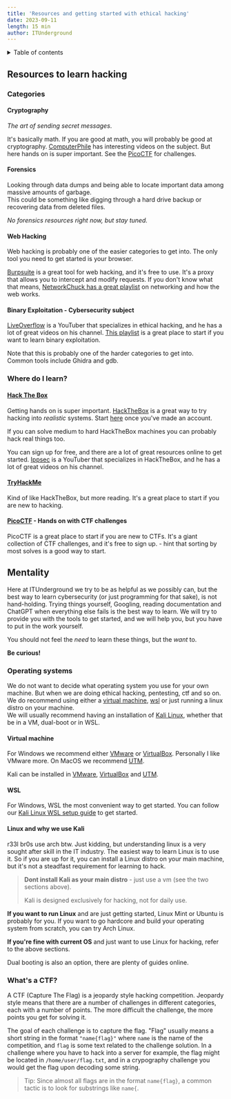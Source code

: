 ```yaml
---
title: 'Resources and getting started with ethical hacking'
date: 2023-09-11
length: 15 min
author: ITUnderground
---
```


<details>
<summary>Table of contents</summary>

- [Resources to learn hacking](#resources-to-learn-hacking)
  - [Categories](#categories)
    - [Cryptography](#cryptography)
    - [Forensics](#forensics)
    - [Web Hacking](#web-hacking)
    - [Binary Exploitation](#binary-exploitation---cybersecurity-subject)
  - [Where do I learn?](#where-do-i-learn)
    - [HackTheBox](#hack-the-box)
    - [TryHackMe](#tryhackme)
    - [PicoCTF](#picoctf---hands-on-with-ctf-challenges)
- [Mentality](#mentality)
  - [Operating systems](#operating-systems)
    - [Virtual machine](#virtual-machine)
    - [WSL](#wsl)
    - [Linux and Kali](#linux-and-why-we-use-kali)
  - [What's a CTF?](#whats-a-ctf)

</details>

## Resources to learn hacking

### Categories

#### Cryptography

_The art of sending secret messages_.

It's basically math. If you are good at math, you will probably be good at cryptography. [ComputerPhile](https://www.youtube.com/@Computerphile) has interesting videos on the subject. But here hands on is super important. See the [PicoCTF](https://play.picoctf.org/) for challenges.

#### Forensics

Looking through data dumps and being able to locate important data among massive amounts of garbage.  
This could be something like digging through a hard drive backup or recovering data from deleted files.

_No forensics resources right now, but stay tuned._

#### Web Hacking

Web hacking is probably one of the easier categories to get into. The only tool you need to get started is your browser.

[Burpsuite](https://portswigger.net/burp) is a great tool for web hacking, and it's free to use. It's a proxy that allows you to intercept and modify requests. If you don't know what that means,
[NetworkChuck has a great playlist](https://www.youtube.com/watch?v=S7MNX_UD7vY&list=PLIhvC56v63IJVXv0GJcl9vO5Z6znCVb1P&pp=iAQB) on networking and how the web works.

#### Binary Exploitation - Cybersecurity subject

[LiveOverflow](https://www.youtube.com/@LiveOverflow) is a YouTuber that specializes in ethical hacking, and he has a lot of great videos on his channel. [This playlist](https://www.youtube.com/watch?v=iyAyN3GFM7A&list=PLhixgUqwRTjxglIswKp9mpkfPNfHkzyeN&pp=iAQB) is a great place to start if you want to learn binary exploitation.

Note that this is probably one of the harder categories to get into.  
Common tools include Ghidra and gdb.

### Where do I learn?

#### [Hack The Box](https://app.hackthebox.com/)

Getting hands on is super important. [HackTheBox](https://app.hackthebox.com/home) is a great way to try hacking into _realistic_ systems. Start [here](https://app.hackthebox.com/starting-point) once you've made an account.

If you can solve medium to hard HackTheBox machines you can probably hack real things too.

You can sign up for free, and there are a lot of great resources online to get started. [Ippsec](https://www.youtube.com/channel/UCa6eh7gCkpPo5XXUDfygQQA) is a YouTuber that specializes in HackTheBox, and he has a lot of great videos on his channel.

#### [TryHackMe](https://tryhackme.com/)

Kind of like HackTheBox, but more reading. It's a great place to start if you are new to hacking.

#### [PicoCTF](https://picoctf.org/#picogym) - Hands on with CTF challenges

PicoCTF is a great place to start if you are new to CTFs. It's a giant collection of CTF challenges, and it's free to sign up. - hint that sorting by most solves is a good way to start.

## Mentality

Here at ITUnderground we try to be as helpful as we possibly can, but the best way to learn cybersecurity (or just programming for that sake), is not hand-holding. Trying things yourself, Googling, reading documentation and ChatGPT when everything else fails is the best way to learn. We will try to provide you with the tools to get started, and we will help you, but you have to put in the work yourself.

You should not feel the _need_ to learn these things, but the _want_ to.

**Be curious!**

### Operating systems

We do not want to decide what operating system you use for your own machine. But when we are doing ethical hacking, pentesting, ctf and so on. We do recommend using either a [virtual machine](https://en.wikipedia.org/wiki/Virtual_machine), [wsl](/blog/setting-up-kali-windows) or just running a linux distro on your machine.  
We will usually recommend having an installation of [Kali Linux](https://www.kali.org/), whether that be in a VM, dual-boot or in WSL.

#### Virtual machine

For Windows we recommend either [VMware](https://www.vmware.com/nordics.html) or [VirtualBox](https://www.virtualbox.org/). Personally I like VMware more.
On MacOS we recommend [UTM](https://mac.getutm.app/).

Kali can be installed in [VMware](https://www.kali.org/docs/virtualization/install-vmware-guest-vm/), [VirtualBox](https://www.kali.org/docs/virtualization/install-virtualbox-guest-vm/) and [UTM](https://docs.getutm.app/guides/kali/).

#### WSL

For Windows, WSL the most convenient way to get started. You can follow our [Kali Linux WSL setup guide](/blog/setting-up-kali-windows) to get started.

#### Linux and why we use Kali

r33l br0s use arch btw.
Just kidding, but understanding linux is a very sought after skill in the IT industry. The easiest way to learn Linux is to use it. So if you are up for it, you can install a Linux distro on your main machine, but it's not a steadfast requirement for learning to hack.

> <b style="color:var(--error) !important">Dont install Kali as your main distro</b> - just use a vm (see the two sections above).
>
> Kali is designed exclusively for hacking, not for daily use.

**If you want to run Linux** and are just getting started, Linux Mint or Ubuntu is probably for you. If you want to go hardcore and build your operating system from scratch, you can try Arch Linux.

**If you're fine with current OS** and just want to use Linux for hacking, refer to the above sections.

Dual booting is also an option, there are plenty of guides online.

### What's a CTF?

A CTF (Capture The Flag) is a jeopardy style hacking competition. Jeopardy style means that there are a number of challenges in different categories, each with a number of points. The more difficult the challenge, the more points you get for solving it.

The goal of each challenge is to capture the flag. "Flag" usually means a short string in the format `"name{flag}"` where `name` is the name of the competition, and `flag` is some text related to the challenge solution.
In a challenge where you have to hack into a server for example, the flag might be located in `/home/user/flag.txt`, and in a crypography challenge you would get the flag upon decoding some string.

> Tip: Since almost all flags are in the format `name{flag}`, a common tactic is to look for substrings like `name{`.
